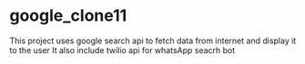 # google_clone11
This project uses google search api to fetch data from internet and display it to the user
It also include twilio api for whatsApp seacrh bot
